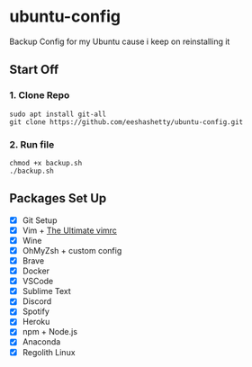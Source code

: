 # ubuntu-config
Backup Config for my Ubuntu cause i keep on reinstalling it

## Start Off
### 1. Clone Repo
`sudo apt install git-all`<br>
`git clone https://github.com/eeshashetty/ubuntu-config.git`<br>

### 2. Run file
`chmod +x backup.sh`<br>
`./backup.sh`<br>

## Packages Set Up
- [x] Git Setup
- [x] Vim + [The Ultimate vimrc](https://github.com/amix/vimrc)
- [x] Wine
- [x] OhMyZsh + custom config
- [x] Brave
- [x] Docker
- [x] VSCode
- [x] Sublime Text
- [x] Discord
- [x] Spotify
- [x] Heroku
- [x] npm + Node.js
- [x] Anaconda
- [x] Regolith Linux
